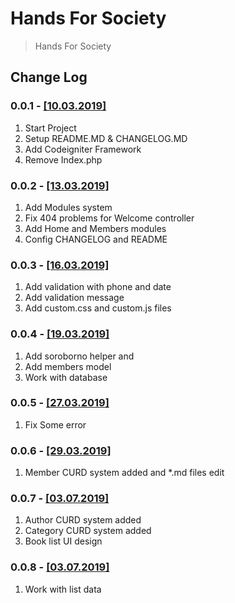 # Hands For Society

>Hands For Society

## Change Log

### 0.0.1 - [[10.03.2019]]()

1. Start Project
2. Setup README.MD & CHANGELOG.MD
3. Add Codeigniter Framework
4. Remove Index.php

### 0.0.2 - [[13.03.2019]]()

1. Add Modules system
2. Fix 404 problems for Welcome controller
3. Add Home and Members modules
4. Config CHANGELOG and README 

### 0.0.3 - [[16.03.2019]]()

1. Add validation with phone and date
2. Add validation message
3. Add custom.css and custom.js files

### 0.0.4 - [[19.03.2019]]()

1. Add soroborno helper and 
2. Add members model 
3. Work with database

### 0.0.5 - [[27.03.2019]]()

1. Fix Some error

### 0.0.6 - [[29.03.2019]]()

1. Member CURD system added and *.md files edit

### 0.0.7 - [[03.07.2019]]()

1. Author CURD system added
2. Category CURD system added
3. Book list UI design

### 0.0.8 - [[03.07.2019]]()

1. Work with list data
